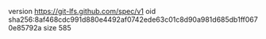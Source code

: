 version https://git-lfs.github.com/spec/v1
oid sha256:8af468cdc991d880e4492af0742ede63c01c8d90a981d685db1ff0670e85792a
size 585
